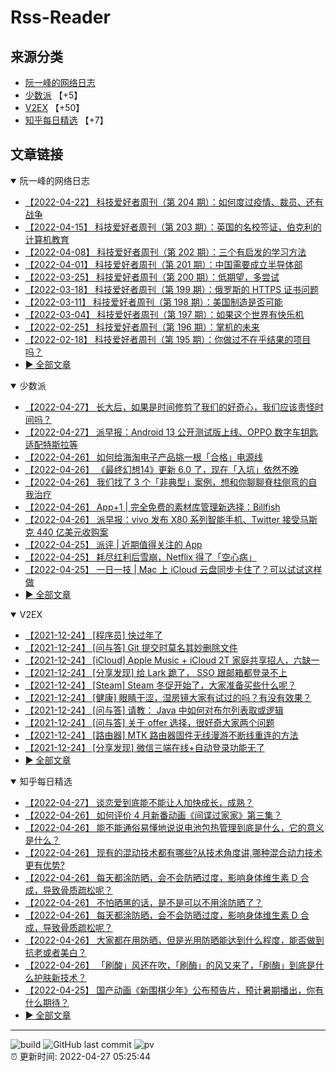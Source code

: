 # Rss-Reader

## 来源分类

* [阮一峰的网络日志](#阮一峰的网络日志)
* [少数派](#少数派) 【+5】
* [V2EX](#V2EX) 【+50】
* [知乎每日精选](#知乎每日精选) 【+7】

## 文章链接

<details open>
    <summary id="阮一峰的网络日志">
     阮一峰的网络日志
    </summary>


* [【2022-04-22】 科技爱好者周刊（第 204 期）：如何度过疫情、裁员、还有战争](http://www.ruanyifeng.com/blog/2022/04/weekly-issue-204.html)
* [【2022-04-15】 科技爱好者周刊（第 203 期）：英国的名校签证，伯克利的计算机教育](http://www.ruanyifeng.com/blog/2022/04/weekly-issue-203.html)
* [【2022-04-08】 科技爱好者周刊（第 202 期）：三个有启发的学习方法](http://www.ruanyifeng.com/blog/2022/04/weekly-issue-202.html)
* [【2022-04-01】 科技爱好者周刊（第 201 期）：中国需要成立半导体部](http://www.ruanyifeng.com/blog/2022/04/weekly-issue-201.html)
* [【2022-03-25】 科技爱好者周刊（第 200 期）：低期望，多尝试](http://www.ruanyifeng.com/blog/2022/03/weekly-issue-200.html)
* [【2022-03-18】 科技爱好者周刊（第 199 期）：俄罗斯的 HTTPS 证书问题](http://www.ruanyifeng.com/blog/2022/03/weekly-issue-199.html)
* [【2022-03-11】 科技爱好者周刊（第 198 期）：美国制造是否可能](http://www.ruanyifeng.com/blog/2022/03/weekly-issue-198.html)
* [【2022-03-04】 科技爱好者周刊（第 197 期）：如果这个世界有快乐机](http://www.ruanyifeng.com/blog/2022/03/weekly-issue-197.html)
* [【2022-02-25】 科技爱好者周刊（第 196 期）：掌机的未来](http://www.ruanyifeng.com/blog/2022/02/weekly-issue-196.html)
* [【2022-02-18】 科技爱好者周刊（第 195 期）：你做过不在乎结果的项目吗？](http://www.ruanyifeng.com/blog/2022/02/weekly-issue-195.html)
* [:arrow_forward: 全部文章](data/阮一峰的网络日志.md)
</details>

<details open>
    <summary id="少数派">
     少数派
    </summary>


* [【2022-04-27】 长大后，如果是时间修剪了我们的好奇心，我们应该责怪时间吗？](https://sspai.com/post/72878)
* [【2022-04-27】 派早报：Android 13 公开测试版上线、OPPO 数字车钥匙适配特斯拉等](https://sspai.com/post/72917)
* [【2022-04-26】 如何给海淘电子产品挑一根「合格」电源线](https://sspai.com/post/72699)
* [【2022-04-26】 《最终幻想14》更新 6.0 了，现在「入坑」依然不晚](https://sspai.com/post/72894)
* [【2022-04-26】 我们找了 3 个「非典型」案例，想和你聊聊脊柱侧弯的自我治疗](https://sspai.com/post/72898)
* [【2022-04-26】 App+1 | 完全免费的素材库管理新选择：Billfish](https://sspai.com/post/72847)
* [【2022-04-26】 派早报：vivo 发布 X80 系列智能手机、Twitter 接受马斯克 440 亿美元收购案](https://sspai.com/post/72897)
* [【2022-04-25】 派评 | 近期值得关注的 App](https://sspai.com/post/72893)
* [【2022-04-25】 耗尽红利后雪崩，Netflix 得了「空心病」](https://sspai.com/post/72843)
* [【2022-04-25】 一日一技 | Mac 上 iCloud 云盘同步卡住了？可以试试这样做](https://sspai.com/post/72882)
* [:arrow_forward: 全部文章](data/少数派.md)
</details>

<details open>
    <summary id="V2EX">
     V2EX
    </summary>


* [【2021-12-24】 [程序员] 快过年了](https://www.v2ex.com/t/824201)
* [【2021-12-24】 [问与答] Git 提交时莫名其妙删除文件](https://www.v2ex.com/t/824200)
* [【2021-12-24】 [iCloud] Apple Music + iCloud 2T 家庭共享招人，六缺一](https://www.v2ex.com/t/824199)
* [【2021-12-24】 [分享发现] 给 Lark 跪了， SSO 跟邮箱都登录不上](https://www.v2ex.com/t/824198)
* [【2021-12-24】 [Steam] Steam 冬促开始了，大家准备买些什么呢？](https://www.v2ex.com/t/824197)
* [【2021-12-24】 [健康] 眼睛干涩，湿房镜大家有试过的吗？有没有效果？](https://www.v2ex.com/t/824196)
* [【2021-12-24】 [问与答] 请教： Java 中如何对布尔列表取或逻辑](https://www.v2ex.com/t/824194)
* [【2021-12-24】 [问与答] 关于 offer 选择，很好奇大家两个问题](https://www.v2ex.com/t/824192)
* [【2021-12-24】 [路由器] MTK 路由器固件无线漫游不断线重连的方法](https://www.v2ex.com/t/824191)
* [【2021-12-24】 [分享发现] 微信三端在线+自动登录功能无了](https://www.v2ex.com/t/824190)
* [:arrow_forward: 全部文章](data/V2EX.md)
</details>

<details open>
    <summary id="知乎每日精选">
     知乎每日精选
    </summary>


* [【2022-04-27】 谈恋爱到底能不能让人加快成长，成熟？](http://www.zhihu.com/question/271226347/answer/2458523980?utm_campaign=rss&utm_medium=rss&utm_source=rss&utm_content=title)
* [【2022-04-26】 如何评价 4 月新番动画《间谍过家家》第三集？](http://www.zhihu.com/question/529491054/answer/2458823093?utm_campaign=rss&utm_medium=rss&utm_source=rss&utm_content=title)
* [【2022-04-26】 能不能通俗易懂地说说电池包热管理到底是什么，它的意义是什么？](http://www.zhihu.com/question/505242375/answer/2454625334?utm_campaign=rss&utm_medium=rss&utm_source=rss&utm_content=title)
* [【2022-04-26】 现有的混动技术都有哪些?从技术角度讲,哪种混合动力技术更有优势?](http://www.zhihu.com/question/39246535/answer/2458071312?utm_campaign=rss&utm_medium=rss&utm_source=rss&utm_content=title)
* [【2022-04-26】 每天都涂防晒，会不会防晒过度，影响身体维生素 D 合成，导致骨质疏松呢？](http://www.zhihu.com/question/529871750/answer/2456753255?utm_campaign=rss&utm_medium=rss&utm_source=rss&utm_content=title)
* [【2022-04-26】 不怕晒黑的话，是不是可以不用涂防晒了？](http://www.zhihu.com/question/529106374/answer/2456689296?utm_campaign=rss&utm_medium=rss&utm_source=rss&utm_content=title)
* [【2022-04-26】 每天都涂防晒，会不会防晒过度，影响身体维生素 D 合成，导致骨质疏松呢？](http://www.zhihu.com/question/529871750/answer/2456745605?utm_campaign=rss&utm_medium=rss&utm_source=rss&utm_content=title)
* [【2022-04-26】 大家都在用防晒，但是光用防晒能达到什么程度，能否做到抗老或者美白？](http://www.zhihu.com/question/528893397/answer/2458108733?utm_campaign=rss&utm_medium=rss&utm_source=rss&utm_content=title)
* [【2022-04-26】 「刷酸」风还在吹，「刷酶」的风又来了，「刷酶」到底是什么护肤新技术？](http://www.zhihu.com/question/527890768/answer/2457635046?utm_campaign=rss&utm_medium=rss&utm_source=rss&utm_content=title)
* [【2022-04-25】 国产动画《新围棋少年》公布预告片，预计暑期播出，你有什么期待？](http://www.zhihu.com/question/529728414/answer/2457243995?utm_campaign=rss&utm_medium=rss&utm_source=rss&utm_content=title)
* [:arrow_forward: 全部文章](data/知乎每日精选.md)
</details>


---

![build](https://github.com/LikaiLee/rss-reader/workflows/rss%20reader/badge.svg)
![GitHub last commit](https://img.shields.io/github/last-commit/likailee/rss-reader)
![pv](https://pageview.vercel.app/?github_user=likailee) <br>
:alarm_clock: 更新时间: 2022-04-27 05:25:44